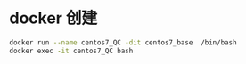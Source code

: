 
# docker 创建

```bash
docker run --name centos7_QC -dit centos7_base  /bin/bash
docker exec -it centos7_QC bash

```